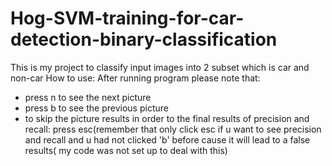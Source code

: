 # Hog-SVM-training-for-car-detection-binary-classification
This is my project to classify input images into 2 subset which is car and non-car
How to use: After running program please note that:
- press n to see the next picture
- press b to see the previous picture
- to skip the picture results in order to the final results of precision and recall: press esc(remember that only click esc if u want to see precision and recall and u had not clicked 'b' before cause it will lead to a false results( my code was not set up to deal with this)
